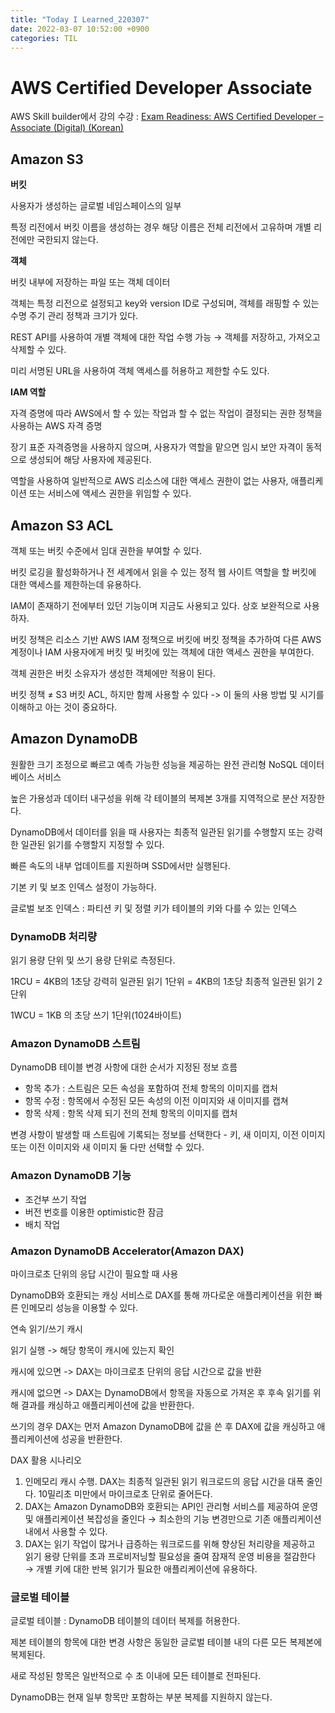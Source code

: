 ```yaml
---
title: "Today I Learned_220307"
date: 2022-03-07 10:52:00 +0900
categories: TIL
---
```


# AWS Certified Developer Associate
AWS Skill builder에서 강의 수강 : [Exam Readiness: AWS Certified Developer – Associate (Digital) (Korean)](https://explore.skillbuilder.aws/learn/course/1022/exam-readiness-aws-certified-developer-associate-digital-korean)

## Amazon S3
**버킷**

사용자가 생성하는 글로벌 네임스페이스의 일부

특정 리전에서 버킷 이름을 생성하는 경우 해당 이름은 전체 리전에서 고유하며 개별 리전에만 국한되지 않는다.

**객체**

버킷 내부에 저장하는 파일 또는 객체 데이터

객체는 특정 리전으로 설정되고 key와 version ID로 구성되며, 객체를 래핑할 수 있는 수명 주기 관리 정책과 크기가 있다.

REST API를 사용하여 개별 객체에 대한 작업 수행 가능 → 객체를 저장하고, 가져오고 삭제할 수 있다.

미리 서명된 URL을 사용하여 객체 액세스를 허용하고 제한할 수도 있다.

**IAM 역할**

자격 증명에 따라 AWS에서 할 수 있는 작업과 할 수 없는 작업이 결정되는 권한 정책을 사용하는 AWS 자격 증명 

장기 표준 자격증명을 사용하지 않으며, 사용자가 역할을 맡으면 임시 보안 자격이 동적으로 생성되어 해당 사용자에 제공된다.

역할을 사용하여 일반적으로 AWS 리소스에 대한 액세스 권한이 없는 사용자, 애플리케이션 또는 서비스에 액세스 권한을 위임할 수 있다.

## Amazon S3 ACL

객체 또는 버킷 수준에서 임대 권한을 부여할 수 있다.

버킷 로깅을 활성화하거나 전 세계에서 읽을 수 있는 정적 웹 사이트 역할을 할 버킷에 대한 액세스를 제한하는데 유용하다.

IAM이 존재하기 전에부터 있던 기능이며 지금도 사용되고 있다. 상호 보완적으로 사용하자.

버킷 정책은 리소스 기반 AWS IAM 정책으로 버킷에 버킷 정책을 추가하여 다른 AWS 계정이나 IAM 사용자에게 버킷 및 버킷에 있는 객체에 대한 액세스 권한을 부여한다.

객체 권한은 버킷 소유자가 생성한 객체에만 적용이 된다.

버킷 정책 ≠ S3 버킷 ACL, 하지만 함께 사용할 수 있다 -> 이 둘의 사용 방법 및 시기를 이해하고 아는 것이 중요하다.

## Amazon DynamoDB
원활한 크기 조정으로 빠르고 예측 가능한 성능을 제공하는 완전 관리형 NoSQL 데이터베이스 서비스

높은 가용성과 데이터 내구성을 위해 각 테이블의 복제본 3개를 지역적으로 분산 저장한다.

DynamoDB에서 데이터를 읽을 때 사용자는 최종적 일관된 읽기를 수행할지 또는 강력한 일관된 읽기를 수행할지 지정할 수 있다.

빠른 속도의 내부 업데이트를 지원하며 SSD에서만 실행된다.

기본 키 및 보조 인덱스 설정이 가능하다.

글로벌 보조 인덱스 : 파티션 키 및 정렬 키가 테이블의 키와 다를 수 있는 인덱스

### DynamoDB 처리량
읽기 용량 단위 및 쓰기 용량 단위로 측정된다.

1RCU = 4KB의 1초당 강력히 일관된 읽기 1단위 = 4KB의 1초당 최종적 일관된 읽기 2단위

1WCU = 1KB 의 초당 쓰기 1단위(1024바이트)

### Amazon DynamoDB 스트림
DynamoDB 테이블 변경 사항에 대한 순서가 지정된 정보 흐름

- 항목 추가 : 스트림은 모든 속성을 포함하여 전체 항목의 이미지를 캡처
- 항목 수정 : 항목에서 수정된 모든 속성의 이전 이미지와 새 이미지를 캡쳐
- 항목 삭제 : 항목 삭제 되기 전의 전체 항목의 이미지를 캡처

변경 사항이 발생할 때 스트림에 기록되는 정보를 선택한다 - 키, 새 이미지, 이전 이미지 또는 이전 이미지와 새 이미지 둘 다만 선택할 수 있다.

### Amazon DynamoDB 기능
- 조건부 쓰기 작업
- 버전 번호를 이용한 optimistic한 잠금
- 배치 작업

### Amazon DynamoDB Accelerator(Amazon DAX)
마이크로초 단위의 응답 시간이 필요할 때 사용

DynamoDB와 호환되는 캐싱 서비스로 DAX를 통해 까다로운 애플리케이션을 위한 빠른 인메모리 성능을 이용할 수 있다.

연속 읽기/쓰기 캐시

읽기 실행 -> 해당 항목이 캐시에 있는지 확인

캐시에 있으면 -> DAX는 마이크로초 단위의 응답 시간으로 값을 반환

캐시에 없으면 -> DAX는 DynamoDB에서 항목을 자동으로 가져온 후 후속 읽기를 위해 결과를 캐싱하고 애플리케이션에 값을 반환한다.

쓰기의 경우 DAX는 먼저 Amazon DynamoDB에 값을 쓴 후 DAX에 값을 캐싱하고 애플리케이션에 성공을 반환한다.

DAX 활용 시나리오

 1. 인메모리 캐시 수행. DAX는 최종적 일관된 읽기 워크로드의 응답 시간을 대폭 줄인다. 10밀리초 미만에서 마이크로초 단위로 줄어든다.
 2. DAX는 Amazon DynamoDB와 호환되는 API인 관리형 서비스를 제공하여 운영 및 애플리케이션 복잡성을 줄인다 → 최소한의 기능 변경만으로 기존 애플리케이션 내에서 사용할 수 있다.
 3. DAX는 읽기 작업이 많거나 급증하는 워크로드를 위해 향상된 처리량을 제공하고 읽기 용량 단위를 초과 프로비저닝할 필요성을 줄여 잠재적 운영 비용을 절감한다 → 개별 키에 대한 반복 읽기가 필요한 애플리케이션에 유용하다.

### 글로벌 테이블
글로벌 테이블 : DynamoDB 테이블의 데이터 복제를 허용한다.

제본 테이블의 항목에 대한 변경 사항은 동일한 글로벌 테이블 내의 다른 모든 복제본에 복제된다.

새로 작성된 항목은 일반적으로 수 초 이내에 모든 테이블로 전파된다.

DynamoDB는 현재 일부 항목만 포함하는 부분 복제를 지원하지 않는다.